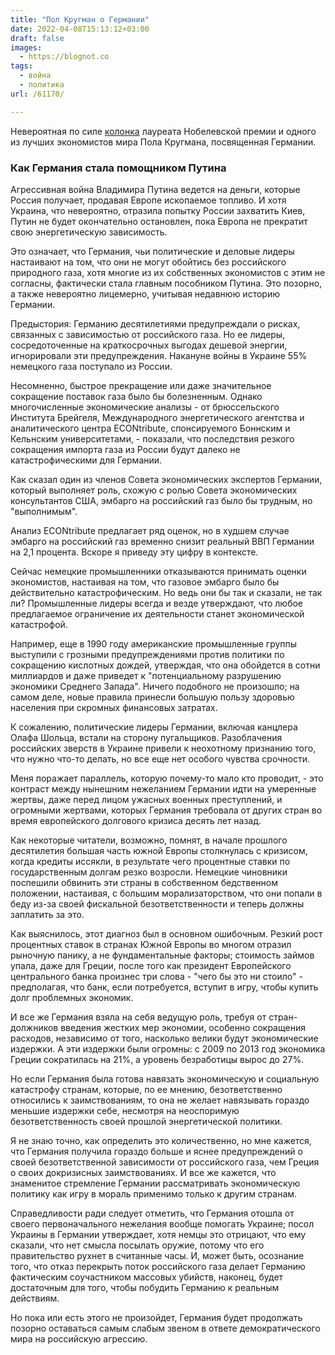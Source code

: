 ```yaml
---
title: "Пол Кругман о Германии"
date: 2022-04-08T15:13:12+03:00
draft: false
images:
  - https://blognot.co
tags:
  - война
  - политика
url: /61170/

---
```

Невероятная по силе [колонка](https://www.nytimes.com/2022/04/07/opinion/germany-russia-ukraine-energy.html?unlocked_article_code=AAAAAAAAAAAAAAAACEIPuomT1JKd6J17Vw1cRCfTTMQmqxCdw_PIxftm3iWka3DJDm4diOMNAo6B_EGKaqd5YtI1znGBWcRaMbZqWf9ox-5ZMglgTQSyrYrCmIgAJ299j7OPaV4M_sCHW6Eko3itZ3OlKex7yfrutRzXb2XhW7jbgXZyOAoy9JJ6JV79iWhckviVEOUj) лауреата Нобелевской премии и одного из лучших экономистов мира Пола Кругмана, посвященная Германии.

### Как Германия стала помощником Путина

Агрессивная война Владимира Путина ведется на деньги, которые Россия получает, продавая Европе ископаемое топливо. И хотя Украина, что невероятно, отразила попытку России захватить Киев, Путин не будет окончательно остановлен, пока Европа не прекратит свою энергетическую зависимость.
<!--more-->

Это означает, что Германия, чьи политические и деловые лидеры настаивают на том, что они не могут обойтись без российского природного газа, хотя многие из их собственных экономистов с этим не согласны, фактически стала главным пособником Путина. Это позорно, а также невероятно лицемерно, учитывая недавнюю историю Германии.

Предыстория: Германию десятилетиями предупреждали о рисках, связанных с зависимостью от российского газа. Но ее лидеры, сосредоточенные на краткосрочных выгодах дешевой энергии, игнорировали эти предупреждения. Накануне войны в Украине 55% немецкого газа поступало из России.

Несомненно, быстрое прекращение или даже значительное сокращение поставок газа было бы болезненным. Однако многочисленные экономические анализы - от брюссельского Института Брейгеля, Международного энергетического агентства и аналитического центра ECONtribute, спонсируемого Боннским и Кельнским университетами, - показали, что последствия резкого сокращения импорта газа из России будут далеко не катастрофическими для Германии.

Как сказал один из членов Совета экономических экспертов Германии, который выполняет роль, схожую с ролью Совета экономических консультантов США, эмбарго на российский газ было бы трудным, но "выполнимым".

Анализ ECONtribute предлагает ряд оценок, но в худшем случае эмбарго на российский газ временно снизит реальный ВВП Германии на 2,1 процента. Вскоре я приведу эту цифру в контексте.

Сейчас немецкие промышленники отказываются принимать оценки экономистов, настаивая на том, что газовое эмбарго было бы действительно катастрофическим. Но ведь они бы так и сказали, не так ли? Промышленные лидеры всегда и везде утверждают, что любое предлагаемое ограничение их деятельности станет экономической катастрофой.

Например, еще в 1990 году американские промышленные группы выступили с грозными предупреждениями против политики по сокращению кислотных дождей, утверждая, что она обойдется в сотни миллиардов и даже приведет к "потенциальному разрушению экономики Среднего Запада". Ничего подобного не произошло; на самом деле, новые правила принесли большую пользу здоровью населения при скромных финансовых затратах.

К сожалению, политические лидеры Германии, включая канцлера Олафа Шольца, встали на сторону пугальщиков. Разоблачения российских зверств в Украине привели к неохотному признанию того, что нужно что-то делать, но все еще нет особого чувства срочности.

Меня поражает параллель, которую почему-то мало кто проводит, - это контраст между нынешним нежеланием Германии идти на умеренные жертвы, даже перед лицом ужасных военных преступлений, и огромными жертвами, которых Германия требовала от других стран во время европейского долгового кризиса десять лет назад.

Как некоторые читатели, возможно, помнят, в начале прошлого десятилетия большая часть южной Европы столкнулась с кризисом, когда кредиты иссякли, в результате чего процентные ставки по государственным долгам резко возросли. Немецкие чиновники поспешили обвинить эти страны в собственном бедственном положении, настаивая, с большим морализаторством, что они попали в беду из-за своей фискальной безответственности и теперь должны заплатить за это.

Как выяснилось, этот диагноз был в основном ошибочным. Резкий рост процентных ставок в странах Южной Европы во многом отразил рыночную панику, а не фундаментальные факторы; стоимость займов упала, даже для Греции, после того как президент Европейского центрального банка произнес три слова - "чего бы это ни стоило" - предполагая, что банк, если потребуется, вступит в игру, чтобы купить долг проблемных экономик.

И все же Германия взяла на себя ведущую роль, требуя от стран-должников введения жестких мер экономии, особенно сокращения расходов, независимо от того, насколько велики будут экономические издержки. А эти издержки были огромны: с 2009 по 2013 год экономика Греции сократилась на 21%, а уровень безработицы вырос до 27%.

Но если Германия была готова навязать экономическую и социальную катастрофу странам, которые, по ее мнению, безответственно относились к заимствованиям, то она не желает навязывать гораздо меньшие издержки себе, несмотря на неоспоримую безответственность своей прошлой энергетической политики.

Я не знаю точно, как определить это количественно, но мне кажется, что Германия получила гораздо больше и яснее предупреждений о своей безответственной зависимости от российского газа, чем Греция о своих докризисных заимствованиях. И все же кажется, что знаменитое стремление Германии рассматривать экономическую политику как игру в мораль применимо только к другим странам.

Справедливости ради следует отметить, что Германия отошла от своего первоначального нежелания вообще помогать Украине; посол Украины в Германии утверждает, хотя немцы это отрицают, что ему сказали, что нет смысла посылать оружие, потому что его правительство рухнет в считанные часы. И, может быть, осознание того, что отказ перекрыть поток российского газа делает Германию фактическим соучастником массовых убийств, наконец, будет достаточным для того, чтобы побудить Германию к реальным действиям.

Но пока или есть этого не произойдет, Германия будет продолжать позорно оставаться самым слабым звеном в ответе демократического мира на российскую агрессию.
